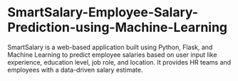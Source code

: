 # SmartSalary-Employee-Salary-Prediction-using-Machine-Learning
SmartSalary is a web-based application built using Python, Flask, and Machine Learning to predict employee salaries based on user input like experience, education level, job role, and location. It provides HR teams and employees with a data-driven salary estimate.
